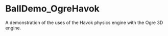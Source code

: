 # BallDemo_OgreHavok
A demonstration of the uses of the Havok physics engine with the Ogre 3D engine.
